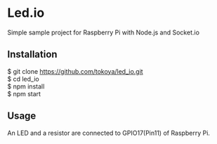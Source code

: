 # Led.io

Simple sample project for Raspberry Pi with Node.js and Socket.io

## Installation

$ git clone https://github.com/tokoya/led_io.git  
$ cd led_io  
$ npm install  
$ npm start  

## Usage

An LED and a resistor are connected to GPIO17(Pin11) of Raspberry Pi.
